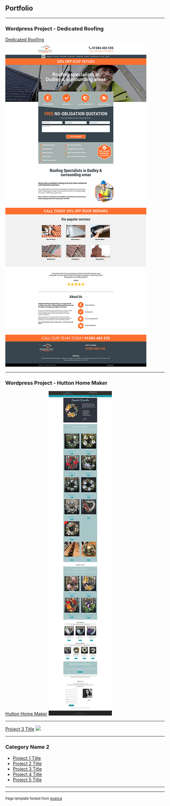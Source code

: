 ## Portfolio

---

### Wordpress Project - Dedicated Roofing 

[Dedicated Roofing](/dedicated_roofing.md)
<img src="images/dedicatedroofing-thumb.jpg?raw=true"/>

---

### Wordpress Project - Hutton Home Maker

[Hutton Home Maker](/huttom_home_maker.md)
<img src="images/huttonhomemaker-thumb.jpg?raw=true"/>

---
[Project 3 Title](http://example.com/)
<img src="images/dummy_thumbnail.jpg?raw=true"/>

---

### Category Name 2

- [Project 1 Title](http://example.com/)
- [Project 2 Title](http://example.com/)
- [Project 3 Title](http://example.com/)
- [Project 4 Title](http://example.com/)
- [Project 5 Title](http://example.com/)

---




---
<p style="font-size:11px">Page template forked from <a href="https://github.com/evanca/quick-portfolio">evanca</a></p>
<!-- Remove above link if you don't want to attibute -->
